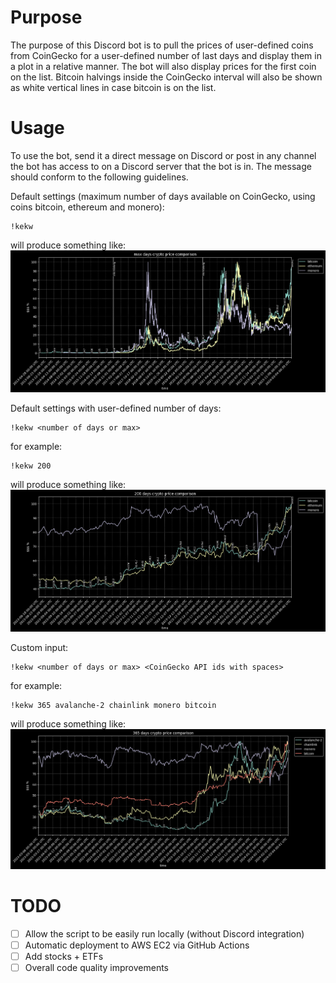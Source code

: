 # Purpose #

The purpose of this Discord bot is to pull the prices of user-defined coins from CoinGecko for a user-defined number of last days and display them in a plot in a relative manner.
The bot will also display prices for the first coin on the list.
Bitcoin halvings inside the CoinGecko interval will also be shown as white vertical lines in case bitcoin is on the list.

# Usage #

To use the bot, send it a direct message on Discord or post in any channel the bot has access to on a Discord server that the bot is in. The message should conform to the following guidelines.

Default settings (maximum number of days available on CoinGecko, using coins bitcoin, ethereum and monero):

    !kekw

will produce something like:
![example 1](pics/1.png)

Default settings with user-defined number of days:

    !kekw <number of days or max>

for example:

    !kekw 200

will produce something like:
![example 2](pics/2.png)

Custom input:

    !kekw <number of days or max> <CoinGecko API ids with spaces>

for example:

    !kekw 365 avalanche-2 chainlink monero bitcoin

will produce something like:
![example 3](pics/3.png)


# TODO #

* [ ] Allow the script to be easily run locally (without Discord integration)
* [ ] Automatic deployment to AWS EC2 via GitHub Actions
* [ ] Add stocks + ETFs
* [ ] Overall code quality improvements
